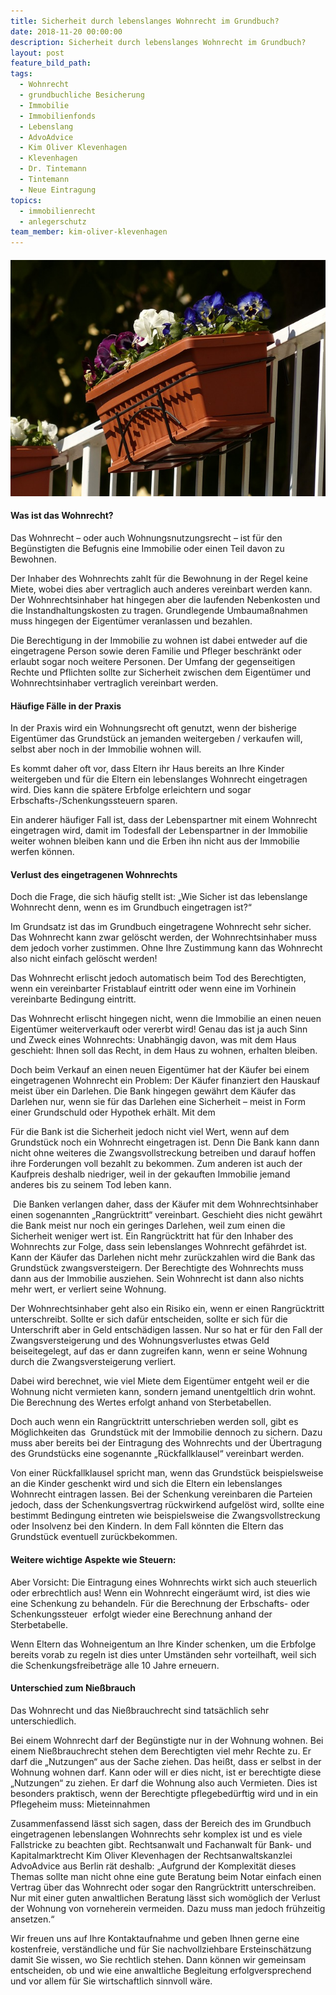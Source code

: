 ```yaml
---
title: Sicherheit durch lebenslanges Wohnrecht im Grundbuch?
date: 2018-11-20 00:00:00
description: Sicherheit durch lebenslanges Wohnrecht im Grundbuch?
layout: post
feature_bild_path:
tags:
  - Wohnrecht
  - grundbuchliche Besicherung
  - Immobilie
  - Immobilienfonds
  - Lebenslang
  - AdvoAdvice
  - Kim Oliver Klevenhagen
  - Klevenhagen
  - Dr. Tintemann
  - Tintemann
  - Neue Eintragung
topics:
  - immobilienrecht
  - anlegerschutz
team_member: kim-oliver-klevenhagen
---
```


#### ![](/uploads/balcony-plants-357702-640.jpg)

#### Was ist das Wohnrecht?

Das Wohnrecht – oder auch Wohnungsnutzungsrecht – ist für den Begünstigten die Befugnis eine Immobilie oder einen Teil davon zu Bewohnen.

Der Inhaber des Wohnrechts zahlt für die Bewohnung in der Regel keine Miete, wobei dies aber vertraglich auch anderes vereinbart werden kann. Der Wohnrechtsinhaber hat hingegen aber die laufenden Nebenkosten und die Instandhaltungskosten zu tragen. Grundlegende Umbaumaßnahmen muss hingegen der Eigentümer veranlassen und bezahlen.

Die Berechtigung in der Immobilie zu wohnen ist dabei entweder auf die eingetragene Person sowie deren Familie und Pfleger beschränkt oder erlaubt sogar noch weitere Personen. Der Umfang der gegenseitigen Rechte und Pflichten sollte zur Sicherheit zwischen dem Eigentümer und Wohnrechtsinhaber vertraglich vereinbart werden.

#### Häufige Fälle in der Praxis

In der Praxis wird ein Wohnungsrecht oft genutzt, wenn der bisherige Eigentümer das Grundstück an jemanden weitergeben / verkaufen will, selbst aber noch in der Immobilie wohnen will.

Es kommt daher oft vor, dass Eltern ihr Haus bereits an Ihre Kinder weitergeben und für die Eltern ein lebenslanges Wohnrecht eingetragen wird. Dies kann die spätere Erbfolge erleichtern und sogar Erbschafts-/Schenkungssteuern sparen.

Ein anderer häufiger Fall ist, dass der Lebenspartner mit einem Wohnrecht eingetragen wird, damit im Todesfall der Lebenspartner in der Immobilie weiter wohnen bleiben kann und die Erben ihn nicht aus der Immobilie werfen können.

#### Verlust des eingetragenen Wohnrechts

Doch die Frage, die sich häufig stellt ist: „Wie Sicher ist das lebenslange Wohnrecht denn, wenn es im Grundbuch eingetragen ist?“

Im Grundsatz ist das im Grundbuch eingetragene Wohnrecht sehr sicher. Das Wohnrecht kann zwar gelöscht werden, der Wohnrechtsinhaber muss dem jedoch vorher zustimmen. Ohne Ihre Zustimmung kann das Wohnrecht also nicht einfach gelöscht werden!

Das Wohnrecht erlischt jedoch automatisch beim Tod des Berechtigten, wenn ein vereinbarter Fristablauf eintritt oder wenn eine im Vorhinein vereinbarte Bedingung eintritt.

Das Wohnrecht erlischt hingegen nicht, wenn die Immobilie an einen neuen Eigentümer weiterverkauft oder vererbt wird! Genau das ist ja auch Sinn und Zweck eines Wohnrechts: Unabhängig davon, was mit dem Haus geschieht: Ihnen soll das Recht, in dem Haus zu wohnen, erhalten bleiben.

Doch beim Verkauf an einen neuen Eigentümer hat der Käufer bei einem eingetragenen Wohnrecht ein Problem: Der Käufer finanziert den Hauskauf meist über ein Darlehen. Die Bank hingegen gewährt dem Käufer das Darlehen nur, wenn sie für das Darlehen eine Sicherheit – meist in Form einer Grundschuld oder Hypothek erhält. Mit dem

Für die Bank ist die Sicherheit jedoch nicht viel Wert, wenn auf dem Grundstück noch ein Wohnrecht eingetragen ist. Denn Die Bank kann dann nicht ohne weiteres die Zwangsvollstreckung betreiben und darauf hoffen ihre Forderungen voll bezahlt zu bekommen. Zum anderen ist auch der Kaufpreis deshalb niedriger, weil in der gekauften Immobilie jemand anderes bis zu seinem Tod leben kann.

 Die Banken verlangen daher, dass der Käufer mit dem Wohnrechtsinhaber einen sogenannten „Rangrücktritt“ vereinbart. Geschieht dies nicht gewährt die Bank meist nur noch ein geringes Darlehen, weil zum einen die Sicherheit weniger wert ist. Ein Rangrücktritt hat für den Inhaber des Wohnrechts zur Folge, dass sein lebenslanges Wohnrecht gefährdet ist. Kann der Käufer das Darlehen nicht mehr zurückzahlen wird die Bank das Grundstück zwangsversteigern. Der Berechtigte des Wohnrechts muss dann aus der Immobilie ausziehen. Sein Wohnrecht ist dann also nichts mehr wert, er verliert seine Wohnung.

Der Wohnrechtsinhaber geht also ein Risiko ein, wenn er einen Rangrücktritt unterschreibt. Sollte er sich dafür entscheiden, sollte er sich für die Unterschrift aber in Geld entschädigen lassen. Nur so hat er für den Fall der Zwangsversteigerung und des Wohnungsverlustes etwas Geld beiseitegelegt, auf das er dann zugreifen kann, wenn er seine Wohnung durch die Zwangsversteigerung verliert.

Dabei wird berechnet, wie viel Miete dem Eigentümer entgeht weil er die Wohnung nicht vermieten kann, sondern jemand unentgeltlich drin wohnt. Die Berechnung des Wertes erfolgt anhand von Sterbetabellen.

Doch auch wenn ein Rangrücktritt unterschrieben werden soll, gibt es Möglichkeiten das  Grundstück mit der Immobilie dennoch zu sichern. Dazu muss aber bereits bei der Eintragung des Wohnrechts und der Übertragung des Grundstücks eine sogenannte „Rückfallklausel“ vereinbart werden.

Von einer Rückfallklausel spricht man, wenn das Grundstück beispielsweise an die Kinder geschenkt wird und sich die Eltern ein lebenslanges Wohnrecht eintragen lassen. Bei der Schenkung vereinbaren die Parteien jedoch, dass der Schenkungsvertrag rückwirkend aufgelöst wird, sollte eine bestimmt Bedingung eintreten wie beispielsweise die Zwangsvollstreckung oder Insolvenz bei den Kindern. In dem Fall könnten die Eltern das Grundstück eventuell zurückbekommen.

#### Weitere wichtige Aspekte wie Steuern:

Aber Vorsicht: Die Eintragung eines Wohnrechts wirkt sich auch steuerlich oder erbrechtlich aus! Wenn ein Wohnrecht eingeräumt wird, ist dies wie eine Schenkung zu behandeln. Für die Berechnung der Erbschafts- oder Schenkungssteuer  erfolgt wieder eine Berechnung anhand der Sterbetabelle.

Wenn Eltern das Wohneigentum an Ihre Kinder schenken, um die Erbfolge bereits vorab zu regeln ist dies unter Umständen sehr vorteilhaft, weil sich die Schenkungsfreibeträge alle 10 Jahre erneuern.

#### Unterschied zum Nießbrauch

Das Wohnrecht und das Nießbrauchrecht sind tatsächlich sehr unterschiedlich.

Bei einem Wohnrecht darf der Begünstigte nur in der Wohnung wohnen. Bei einem Nießbrauchrecht stehen dem Berechtigten viel mehr Rechte zu. Er darf die „Nutzungen“ aus der Sache ziehen. Das heißt, dass er selbst in der Wohnung wohnen darf. Kann oder will er dies nicht, ist er berechtigte diese „Nutzungen“ zu ziehen. Er darf die Wohnung also auch Vermieten. Dies ist besonders praktisch, wenn der Berechtigte pflegebedürftig wird und in ein Pflegeheim muss: Mieteinnahmen

Zusammenfassend lässt sich sagen, dass der Bereich des im Grundbuch eingetragenen lebenslangen Wohnrechts sehr komplex ist und es viele Fallstricke zu beachten gibt. Rechtsanwalt und Fachanwalt für Bank- und Kapitalmarktrecht Kim Oliver Klevenhagen der Rechtsanwaltskanzlei AdvoAdvice aus Berlin rät deshalb: „Aufgrund der Komplexität dieses Themas sollte man nicht ohne eine gute Beratung beim Notar einfach einen Vertrag über das Wohnrecht oder sogar den Rangrücktritt unterschreiben. Nur mit einer guten anwaltlichen Beratung lässt sich womöglich der Verlust der Wohnung von vorneherein vermeiden. Dazu muss man jedoch frühzeitig ansetzen.“

Wir freuen uns auf Ihre Kontaktaufnahme und geben Ihnen gerne eine kostenfreie, verständliche und für Sie nachvollziehbare Ersteinschätzung damit Sie wissen, wo Sie rechtlich stehen. Dann können wir gemeinsam entscheiden, ob und wie eine anwaltliche Begleitung erfolgversprechend und vor allem für Sie wirtschaftlich sinnvoll wäre.